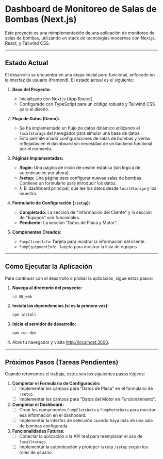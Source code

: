 # Dashboard de Monitoreo de Salas de Bombas (Next.js)

Este proyecto es una reimplementación de una aplicación de monitoreo de salas de bombas, utilizando un stack de tecnologías modernas con Next.js, React, y Tailwind CSS.

---

## Estado Actual

El desarrollo se encuentra en una etapa inicial pero funcional, enfocado en la interfaz de usuario (frontend). El estado actual es el siguiente:

1.  **Base del Proyecto:**
    -   Inicializado con Next.js (App Router).
    -   Configurado con TypeScript para un código robusto y Tailwind CSS para el diseño.

2.  **Flujo de Datos (Demo):**
    -   Se ha implementado un flujo de datos dinámico utilizando el `localStorage` del navegador para simular una base de datos.
    -   Esto permite añadir configuraciones de salas de bombas y verlas reflejadas en el dashboard sin necesidad de un backend funcional por el momento.

3.  **Páginas Implementadas:**
    -   **/login:** Una página de inicio de sesión estática (sin lógica de autenticación por ahora).
    -   **/setup:** Una página para configurar nuevas salas de bombas. Contiene un formulario para introducir los datos.
    -   **/:** El dashboard principal, que lee los datos desde `localStorage` y los muestra.

4.  **Formulario de Configuración (`/setup`):**
    -   **Completado:** La sección de "Información del Cliente" y la sección de "Equipos" son funcionales.
    -   **Pendiente:** La sección "Datos de Placa y Motor".

5.  **Componentes Creados:**
    -   `PumpClientInfo`: Tarjeta para mostrar la información del cliente.
    -   `PumpEquipmentInfo`: Tarjeta para mostrar la lista de equipos.

---

## Cómo Ejecutar la Aplicación

Para continuar con el desarrollo o probar la aplicación, sigue estos pasos:

1.  **Navega al directorio del proyecto:**
    ```bash
    cd 08_web
    ```

2.  **Instala las dependencias (si es la primera vez):**
    ```bash
    npm install
    ```

3.  **Inicia el servidor de desarrollo:**
    ```bash
    npm run dev
    ```

4.  Abre tu navegador y visita [http://localhost:3000](http://localhost:3000).

---

## Próximos Pasos (Tareas Pendientes)

Cuando retomemos el trabajo, estos son los siguientes pasos lógicos:

1.  **Completar el Formulario de Configuración:**
    -   [ ] Implementar los campos para "Datos de Placa" en el formulario de `/setup`.
    -   [ ] Implementar los campos para "Datos del Motor en Funcionamiento".

2.  **Completar el Dashboard:**
    -   [ ] Crear los componentes `PumpPlateData` y `PumpMotorData` para mostrar esa información en el dashboard.
    -   [ ] Implementar la interfaz de selección cuando haya más de una sala de bombas configurada.

3.  **Funcionalidades Futuras:**
    -   [ ] Conectar la aplicación a la API real para reemplazar el uso de `localStorage`.
    -   [ ] Implementar la autenticación y proteger la ruta `/setup` según los roles de usuario.